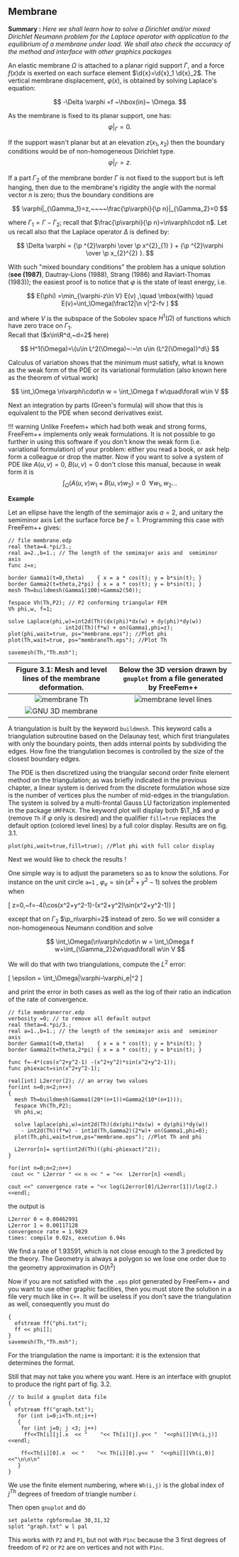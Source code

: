 ## Membrane

**Summary :** _Here we shall learn how to solve a Dirichlet and/or
mixed Dirichlet Neumann problem for the Laplace operator with
application to the equilibrium of a membrane under load.  We shall
also check the accuracy of the method and interface with other graphics packages_

An elastic membrane $\Omega$ is attached to a planar rigid support
$\Gamma$, and a force $f(x) dx$ is exerted on each surface element
$\d{x}=\d{x}_1 \d{x}_2$. The vertical membrane displacement,
$\varphi(x)$, is  obtained by solving  Laplace's equation:

$$
     -\Delta \varphi =f ~\hbox{in}~ \Omega.
$$

As the membrane is fixed to its planar support, one has:
$$ \varphi |_{\Gamma }=0.$$

If the support wasn't planar but at an elevation $z(x_1,x_2)$ then
the boundary conditions would be of non-homogeneous Dirichlet type.
$$ \varphi|_{\Gamma}=z.$$

If a part $\Gamma_2$ of the membrane border $\Gamma$ is not fixed to
the support but is left hanging, then due to the membrane's rigidity the angle with the
normal vector $n$ is zero; thus the boundary conditions are

$$
    \varphi|_{\Gamma_1}=z,~~~~\frac{\p\varphi}{\p n}|_{\Gamma_2}=0
$$

where $\Gamma_1=\Gamma-\Gamma_2$; recall that
 $\frac{\p\varphi}{\p n}=\n\varphi\cdot n$.
  Let us recall also that the Laplace operator
$\Delta$ is defined by:

$$
    \Delta \varphi = {\p ^{2}\varphi \over \p x^{2}_{1} }
    + {\p ^{2}\varphi \over \p x_{2}^{2} }.
$$

With such "mixed boundary conditions" the problem has a unique
solution (**see (1987)**, Dautray-Lions (1988), Strang (1986) and
Raviart-Thomas (1983)); the easiest proof is to notice that
$\varphi$ is the state of least energy, i.e.

 $$
    E(\phi) =\min_{\varphi-z\in V} E(v) ,\quad \mbox{with} \quad E(v)=\int_\Omega(\frac12|\n v|^2-fv )
 $$

and where  $V$ is the subspace of the Sobolev space $H^1(\Omega)$ of
functions which have zero trace on $\Gamma_1$.  
Recall that ($x\in\R^d,~d=2$ here)

$$
    H^1(\Omega)=\{u\in L^2(\Omega)~:~\n u\in (L^2(\Omega))^d\}
$$

Calculus of variation shows that the minimum must satisfy, what is known as the weak form
of the PDE or its
variational formulation (also known here as the theorem of virtual work)

$$
    \int_\Omega \n\varphi\cdot\n w = \int_\Omega f w\quad\forall w\in V
$$

Next an integration by parts (Green's formula) will show that this is equivalent to
the PDE when second derivatives exist.

!!! warning
	Unlike Freefem+ which had both weak and strong forms, FreeFem++ implements only weak formulations. It is not possible to go further in using this software if you don't know the weak form (i.e. variational formulation) of your problem: either you read a book, or ask help form a colleague or drop the matter. Now if you want to solve a system of PDE like $A(u,v)=0,~ B(u,v)=0$ don't close this manual, because in weak form it is
	$$
    	\int_\Omega(A(u,v)w_1+B(u,v)w_2)=0~~\forall w_1,w_2...
	$$

**Example**

Let an ellipse have the length of the semimajor axis $a=2$, and unitary the semiminor axis
Let the surface force be $f=1$. Programming this case with FreeFem++ gives:

```freefem
// file membrane.edp
real theta=4.*pi/3.;
real a=2.,b=1.; // The length of the semimajor axis and  semiminor axis
func z=x;

border Gamma1(t=0,theta)    { x = a * cos(t); y = b*sin(t); }
border Gamma2(t=theta,2*pi) { x = a * cos(t); y = b*sin(t); }
mesh Th=buildmesh(Gamma1(100)+Gamma2(50));

fespace Vh(Th,P2); // P2 conforming triangular FEM
Vh phi,w, f=1;

solve Laplace(phi,w)=int2d(Th)(dx(phi)*dx(w) + dy(phi)*dy(w))
                - int2d(Th)(f*w) + on(Gamma1,phi=z);
plot(phi,wait=true, ps="membrane.eps"); //Plot phi
plot(Th,wait=true, ps="membraneTh.eps"); //Plot Th

savemesh(Th,"Th.msh");
```

Figure 3.1: Mesh and level lines of the membrane deformation. | Below the 3D version drawn by `gnuplot` from a file generated by FreeFem++  
:-------------------------:|:-------------------------:
![membrane Th](images/membraneTh.svg)  |  ![membrane level lines](images/membrane.svg)
![GNU 3D membrane](images/gnumembrane.svg)  ||

A triangulation is built by the keyword `buildmesh`. This keyword
calls a triangulation subroutine based on the Delaunay test, which
first triangulates with only the boundary points, then adds internal
points by subdividing the edges. How fine  the triangulation becomes is controlled
by the size of the closest boundary edges.

The PDE is then discretized using the triangular second order finite
element method on the triangulation; as was briefly indicated in the previous chapter,
a linear system is derived from the discrete formulation whose size is the number of vertices plus the number of mid-edges in the triangulation. The system is solved by a multi-frontal Gauss LU factorization implemented in the package `UMFPACK`. The keyword plot will display both $\T_h$ and $\varphi$ (remove `Th` if $\varphi$ only is desired) and the qualifier `fill=true` replaces the default option (colored level lines) by a full color display.
Results are on fig. 3.1.

```freefem
plot(phi,wait=true,fill=true); //Plot phi with full color display
```

Next we would like to check the results !

One simple way is to adjust the parameters so as to know the solutions. For instance
on the unit circle `a=1` , $\varphi_e=\sin(x^2+y^2-1)$ solves the problem when

\[
    z=0,~f=-4(\cos(x^2+y^2-1)-(x^2+y^2)\sin(x^2+y^2-1))
\]

except that on $\Gamma_2$ $\p_n\varphi=2$ instead of zero. So we will consider
a non-homogeneous Neumann condition and solve

$$
    \int_\Omega(\n\varphi\cdot\n w = \int_\Omega f w+\int_{\Gamma_2}2w\quad\forall w\in V
$$

We will do that with two triangulations, compute the $L^2$ error:

\[
\epsilon = \int_\Omega|\varphi-\varphi_e|^2
\]

and print the error in both cases as well as the log of their ratio an indication of
the rate of convergence.

```freefem
// file membranerror.edp
verbosity =0; // to remove all default output
real theta=4.*pi/3.;
real a=1.,b=1.; // the length of the semimajor axis and  semiminor axis
border Gamma1(t=0,theta)    { x = a * cos(t); y = b*sin(t); }
border Gamma2(t=theta,2*pi) { x = a * cos(t); y = b*sin(t); }

func f=-4*(cos(x^2+y^2-1) -(x^2+y^2)*sin(x^2+y^2-1));
func phiexact=sin(x^2+y^2-1);

real[int] L2error(2); // an array two values
for(int n=0;n<2;n++)
{
  mesh Th=buildmesh(Gamma1(20*(n+1))+Gamma2(10*(n+1)));
  fespace Vh(Th,P2);
  Vh phi,w;

  solve laplace(phi,w)=int2d(Th)(dx(phi)*dx(w) + dy(phi)*dy(w))
    - int2d(Th)(f*w) - int1d(Th,Gamma2)(2*w)+ on(Gamma1,phi=0);
  plot(Th,phi,wait=true,ps="membrane.eps"); //Plot Th and phi

  L2error[n]= sqrt(int2d(Th)((phi-phiexact)^2));
}

for(int n=0;n<2;n++)
 cout << " L2error " << n << " = "<<  L2error[n] <<endl;

cout <<" convergence rate = "<< log(L2error[0]/L2error[1])/log(2.)  <<endl;
```

the output is

```freefem
L2error 0 = 0.00462991
L2error 1 = 0.00117128
convergence rate = 1.9829
times: compile 0.02s, execution 6.94s
```

We find a rate of 1.93591, which is not close enough to the 3 predicted by the theory.
The Geometry is always a polygon so we lose one order due to the geometry approximation in $O(h^2)$

Now if you are not satisfied with the `.eps` plot generated by FreeFem++ and you want to use other graphic facilities, then you must store the solution in a file very much like in `C++`. It will be useless if you don't save the triangulation as well, consequently you must do

```freefem
{
  ofstream ff("phi.txt");
  ff << phi[];
}
savemesh(Th,"Th.msh");
```

For the triangulation the name is important: it is the extension that determines the format.

Still that may not take you where you want. Here is an interface with gnuplot to produce the right part of fig. 3.2.

```freefem
// to build a gnuplot data file
{
  ofstream ff("graph.txt");
   for (int i=0;i<Th.nt;i++)
   {
    for (int j=0; j <3; j++)
     ff<<Th[i][j].x  << "    "<< Th[i][j].y<< "  "<<phi[][Vh(i,j)]<<endl;
    
    ff<<Th[i][0].x  << "    "<< Th[i][0].y<< "  "<<phi[][Vh(i,0)]<<"\n\n\n"
   }
}
```

We use the finite element numbering, where `Wh(i,j)` is the global index of
$j^{Th}$  degrees of freedom of triangle number $i$.

Then open `gnuplot` and do

```freefem
set palette rgbformulae 30,31,32
splot "graph.txt" w l pal
```

This works with `P2` and `P1`, but not with `P1nc`
because the 3 first degrees of freedom  of  `P2` or `P2` are on vertices
and not with `P1nc`.
